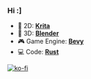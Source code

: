 ### Hi :]

* 🎨 2D: [**Krita**](https://krita.org/)
* 🔶 3D: [**Blender**](https://www.blender.org/)
* 🎮 Game Engine: [**Bevy**](https://bevyengine.org/)
* 💻 Code: [**Rust**](https://www.rust-lang.org/)

[![ko-fi](https://ko-fi.com/img/githubbutton_sm.svg)](https://ko-fi.com/ameknite)
